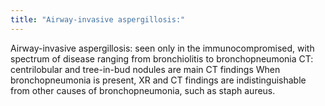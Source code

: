 ```yaml
---
title: "Airway-invasive aspergillosis:"
---
```

Airway-invasive aspergillosis: seen only in the immunocompromised, with spectrum of disease ranging from bronchiolitis to bronchopneumonia
CT: centrilobular and tree-in-bud nodules are main CT findings
When bronchopneumonia is present, XR and CT findings are indistinguishable from other causes of bronchopneumonia, such as staph aureus.

